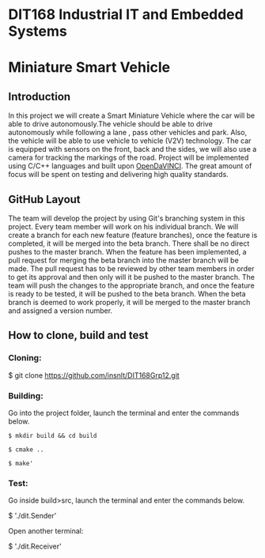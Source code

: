 # DIT168 Industrial IT and Embedded Systems

# Miniature Smart Vehicle

## Introduction
In this project we will create a Smart Miniature Vehicle where the car will be able to drive autonomously.The vehicle should be able to drive autonomously while following a lane , pass other vehicles and park. Also, the vehicle will be able to use vehicle to vehicle (V2V) technology. The car is equipped with sensors on the front, back and the sides, we will also use a camera for tracking the markings of the road. Project will be implemented using C/C++ languages and built upon [OpenDaVINCI](http://opendavinci.cse.chalmers.se/www/). The great amount of focus will be spent on testing and delivering high quality standards.

## GitHub Layout
The team will develop the project by using Git's branching system in this project. Every team member will work on his individual branch. We will create a branch for each new feature (feature branches), once the feature is completed, it will be merged into the beta branch. There shall be no direct pushes to the master branch. When the feature has been implemented, a pull request for merging the beta branch into the master branch will be made. The pull request has to be reviewed by other team members in order to get its approval and then only will it be pushed to the master branch. The team will push the changes to the appropriate branch, and once the feature is ready to be tested, it will be pushed to the beta branch. When the beta branch is deemed to work properly, it will be merged to the master branch and assigned a version number.
## How to clone, build and test

### Cloning:
$ git clone https://github.com/insnlt/DIT168Grp12.git

### Building:
Go into the project folder, launch the terminal and enter the commands below.

```
$ mkdir build && cd build

$ cmake ..

$ make'
```
### Test:
Go inside build>src, launch the terminal and enter the commands below.

$ './dit.Sender'

Open another terminal:

$ './dit.Receiver'
